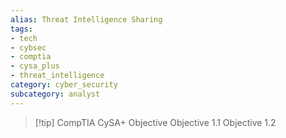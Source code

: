 ```yaml
---
alias: Threat Intelligence Sharing
tags: 
- tech
- cybsec
- comptia
- cysa_plus
- threat_intelligence
category: cyber_security
subcategory: analyst
---
```

> [!tip] CompTIA CySA+ Objective
> Objective 1.1
> Objective 1.2

# 